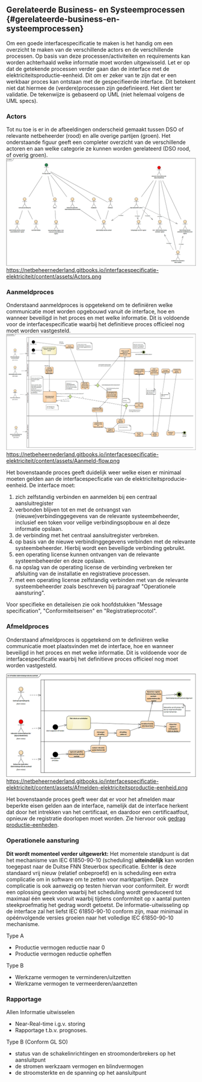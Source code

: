## Gerelateerde Business- en Systeemprocessen {#gerelateerde-business-en-systeemprocessen}

Om een goede interfacespecificatie te maken is het handig om een overzicht te maken van de verschillende actors en de verschillende processen. Op basis van deze processen/activiteiten en requirements kan worden achterhaald welke informatie moet worden uitgewisseld. Let er op dat de getekende processen verder gaan dan de interface met de elektriciteitsproductie-eenheid. Dit om er zeker van te zijn dat er een werkbaar proces kan ontstaan met de gespecifieerde interface. Dit betekent niet dat hiermee de (verdere)processen zijn gedefinieerd. Het dient ter validatie. De tekenwijze is gebaseerd op UML (niet helemaal volgens de UML specs).

### Actors
Tot nu toe is er in de afbeeldingen onderscheid gemaakt tussen DSO of relevante netbeheerder (rood) en alle overige partijen (groen). Het onderstaande figuur geeft een completer overzicht van de verschillende actoren en aan welke categorie ze kunnen worden gerelateerd (DSO rood, of overig groen).
![Figuur: Actoren](/assets/Actors.png)
https://netbeheernederland.gitbooks.io/interfacespecificatie-elektriciteit/content/assets/Actors.png

### Aanmeldproces
Onderstaand aanmeldproces is opgetekend om te definiëren welke communicatie moet worden opgebouwd vanuit de interface, hoe en wanneer beveiligd in het proces en met welke informatie. Dit is voldoende voor de interfacespecificatie waarbij het definitieve proces officieel nog moet worden vastgesteld. 
![Figuur: aanmeld procedure](/assets/Aanmeld-flow.png)
https://netbeheernederland.gitbooks.io/interfacespecificatie-elektriciteit/content/assets/Aanmeld-flow.png

Het bovenstaande proces geeft duidelijk weer welke eisen er minimaal moeten gelden aan de interfacespecficatie van de elektriciteitsproducie-eenheid. De interface moet:
1. zich zelfstandig verbinden en aanmelden bij een centraal aansluitregister
2. verbonden blijven tot en met de ontvangst van (nieuwe)verbindinggegevens van de relevante systeembeheerder, inclusief een token voor veilige verbindingsopbouw  en al deze informatie opslaan.
3. de verbinding met het centraal aansluitregister verbreken.
4. op basis van de nieuwe verbindinggegevens verbinden met de relevante systeembeheerder. Hierbij wordt een beveiligde verbinding gebruikt.
5. een operating license kunnen ontvangen van de relevante systeembeheerder en deze opslaan. 
6. na opslag van de operating license de verbinding verbreken ter afsluiting van de installatie en registratieve processen.
7. met een operating license zelfstandig verbinden met van de relevante systeembeheerder zoals beschreven bij paragraaf "Operationele aansturing".

Voor specifieke en detaileisen zie ook hoofdstukken "Message specification", "Conformiteitseisen" en "Registratieprocotol".

### Afmeldproces
Onderstaand afmeldproces is opgetekend om te definiëren welke communicatie moet plaatsvinden met de interface, hoe en wanneer beveiligd  in het proces en met welke informatie. Dit is voldoende voor de interfacespecificatie waarbij het definitieve proces officieel nog moet worden vastgesteld. 

![Figuur: afmeld procedure](/assets/Afmelden-elektriciteitsproductie-eenheid.png)
https://netbeheernederland.gitbooks.io/interfacespecificatie-elektriciteit/content/assets/Afmelden-elektriciteitsproductie-eenheid.png

Het bovenstaande proces geeft weer dat er voor het afmelden maar beperkte eisen gelden aan de interface, namelijk dat de interface herkent dat door het intrekken van het certificaat, en daardoor een certificaatfout, opnieuw de registratie doorlopen moet worden. Zie hiervoor ook [gedrag productie-eenheden](https://netbeheernederland.gitbooks.io/interfacespecificatie-elektriciteit/content/assets/Gedrag-productie-eenheden.png).


### Operationele aansturing
**Dit wordt momenteel verder uitgewerkt:** Het momentele standpunt is dat het mechanisme van IEC 61850-90-10 (scheduling) **uiteindelijk** kan worden toegepast naar de Duitse FNN Steuerbox specificatie. Echter is deze standaard vrij nieuw (relatief onbeproefd) en is scheduling een extra complicatie om in software om te zetten voor marktpartijen. Deze complicatie is ook aanwezig op testen hiervan voor  conformiteit. Er wordt een oplossing gevonden waarbij het scheduling wordt gereduceerd tot maximaal één week vooruit waarbij tijdens conformiteit op x aantal punten steekproefmatig het gedrag wordt getoetst. De informatie-uitwisseling op de interface zal het liefst IEC 61850-90-10 conform zijn, maar minimaal in opéénvolgende versies groeien naar het volledige IEC 61850-90-10 mechanisme. 

Type A
* Productie vermogen reductie naar 0
* Productie vermogen reductie opheffen

Type B
* Werkzame vermogen te verminderen/uitzetten
* Werkzame vermogen te vermeerderen/aanzetten

### Rapportage
Allen Informatie uitwisselen
* Near-Real-time i.g.v. storing
* Rapportage t.b.v. prognoses.

Type B (Conform GL SO) 
* status van de schakelinrichtingen en stroomonderbrekers op het aansluitpunt
* de stromen werkzaam vermogen en blindvermogen
* de stroomsterkte en de spanning op het aansluitpunt

